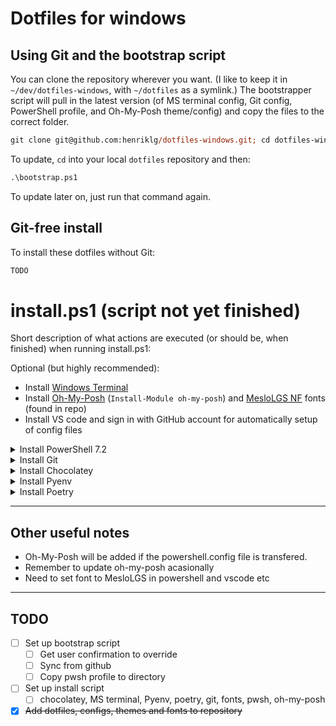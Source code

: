 # Dotfiles for windows


## Using Git and the bootstrap script

You can clone the repository wherever you want. (I like to keep it in `~/dev/dotfiles-windows`, with `~/dotfiles` as a symlink.) The bootstrapper script will pull in the latest version (of MS terminal config, Git config, PowerShell profile, and Oh-My-Posh theme/config) and copy the files to the correct folder.

```ps
git clone git@github.com:henriklg/dotfiles-windows.git; cd dotfiles-windows; .\bootstrap.ps1
```

To update, `cd` into your local `dotfiles` repository and then:

```ps
.\bootstrap.ps1
```

To update later on, just run that command again.

## Git-free install

To install these dotfiles without Git:

```ps
TODO
```

# install.ps1 (script not yet finished)
Short description of what actions are executed (or should be, when finished) when running install.ps1:

Optional (but highly recommended):
- Install [Windows Terminal](https://www.microsoft.com/en-us/p/windows-terminal/9n0dx20hk701?activetab=pivot:overviewtab)
- Install [Oh-My-Posh](https://ohmyposh.dev/docs/pwsh) (`Install-Module oh-my-posh`) and [MesloLGS NF](https://github.com/henriklg/dotfiles-windows/tree/main/fonts) fonts (found in repo)
- Install VS code and sign in with GitHub account for automatically setup of config files


<details close>
<summary>
Install PowerShell 7.2
</summary>

- Recommended: [From Microsoft Store](https://www.microsoft.com/en-us/p/powershell/9mz1snwt0n5d?activetab=pivot:overviewtab)
- [Microsoft docs](https://docs.microsoft.com/en-us/powershell/scripting/install/installing-powershell-on-windows?view=powershell-7.2)
- [github.com/PowerShell](https://github.com/PowerShell/PowerShell/releases)
</details>

<details close>
<summary>
Install Git
</summary>

- Recommended: [Git](https://git-scm.com/download/win)
- Optional: [GitHub Desktop](https://desktop.github.com/)
- NB: remember to set `.gitconfig`
</details>


<details close>
<summary>
Install Chocolatey
</summary>

- [Chocolatey website](https://chocolatey.org/install)
- Open shell with admin rights and run:
```ps
Set-ExecutionPolicy Bypass -Scope Process -Force; [System.Net.ServicePointManager]::SecurityProtocol = [System.Net.ServicePointManager]::SecurityProtocol -bor 3072; iex ((New-Object System.Net.WebClient).DownloadString('https://community.chocolatey.org/install.ps1'))
```
- Wait a few seconds and check install with `choco --version`
- Optional: `choco install gsudo`
</details>

<details close>
<summary>
Install Pyenv
</summary>

- [Pyenv repo](https://github.com/pyenv-win/pyenv-win)
- In admin pwsh run: `choco install pyenv-win`
- Disable windows app aliases
- Install Python 3.9.0: `pyenv install 3.9.0`
</details>


<details close>
<summary>
Install Poetry
</summary>

- [Poetry website](https://python-poetry.org/docs/#windows-powershell-install-instructions)
- Run the following in PowerShell (admin not needed):
```ps
(Invoke-WebRequest -Uri https://raw.githubusercontent.com/python-poetry/poetry/master/get-poetry.py -UseBasicParsing).Content | python -
```
- Run: `poetry config virtualenvs.in-project true` to store environments files in project folder
- NB: might have to add to `%USERPROFILE%\AppData\Roaming\Python\Scripts` to ´Path´ in user variables
</details>


***

## Other useful notes

- Oh-My-Posh will be added if the powershell.config file is transfered.
- Remember to update oh-my-posh acasionally
- Need to set font to MesloLGS in powershell and vscode etc



***
## TODO
- [ ] Set up bootstrap script
  - [ ] Get user confirmation to override
  - [ ] Sync from github
  - [ ] Copy pwsh profile to directory
- [ ] Set up install script
  - [ ] chocolatey, MS terminal, Pyenv, poetry, git, fonts, pwsh, oh-my-posh
- [x] ~~Add dotfiles, configs, themes and fonts to repository~~
